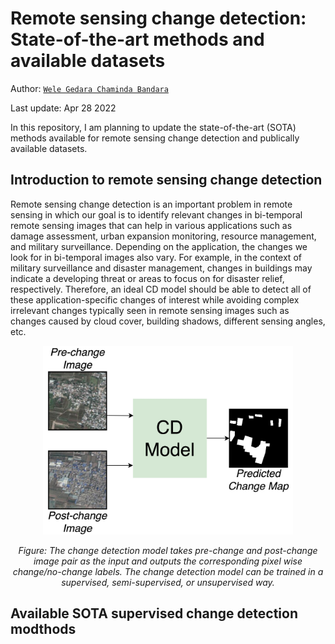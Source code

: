 # Remote sensing change detection: State-of-the-art methods and available datasets

Author: [`Wele Gedara Chaminda Bandara`](www.wgcban.com)

Last update: Apr 28 2022

In this repository, I am planning to update the state-of-the-art (SOTA) methods available for remote sensing change detection and publically available datasets.

## Introduction to remote sensing change detection
Remote sensing change detection is an important problem in remote sensing in which our goal is to identify relevant changes in bi-temporal remote sensing images that can help in various applications such as damage assessment, urban expansion monitoring, resource management, and military surveillance. Depending on the application, the changes we look for in bi-temporal images also vary. For example, in the context of military surveillance and disaster management, changes in buildings may indicate a developing threat or areas to focus on for disaster relief, respectively. Therefore, an ideal CD model should be able to detect all of these application-specific changes of interest while avoiding complex irrelevant changes typically seen in remote sensing images such as changes caused by cloud cover, building shadows, different sensing angles, etc.

<p align="center">
  <img src="/imgs/Github-RS-CD-Review.jpeg" width="400">
</p>
<p align="center">
    <em> Figure: The change detection model takes pre-change and post-change image pair as the input and outputs the corresponding pixel wise change/no-change labels. The change detection model can be trained in a supervised, semi-supervised, or unsupervised way.</em>
</p>

## Available SOTA supervised change detection modthods

